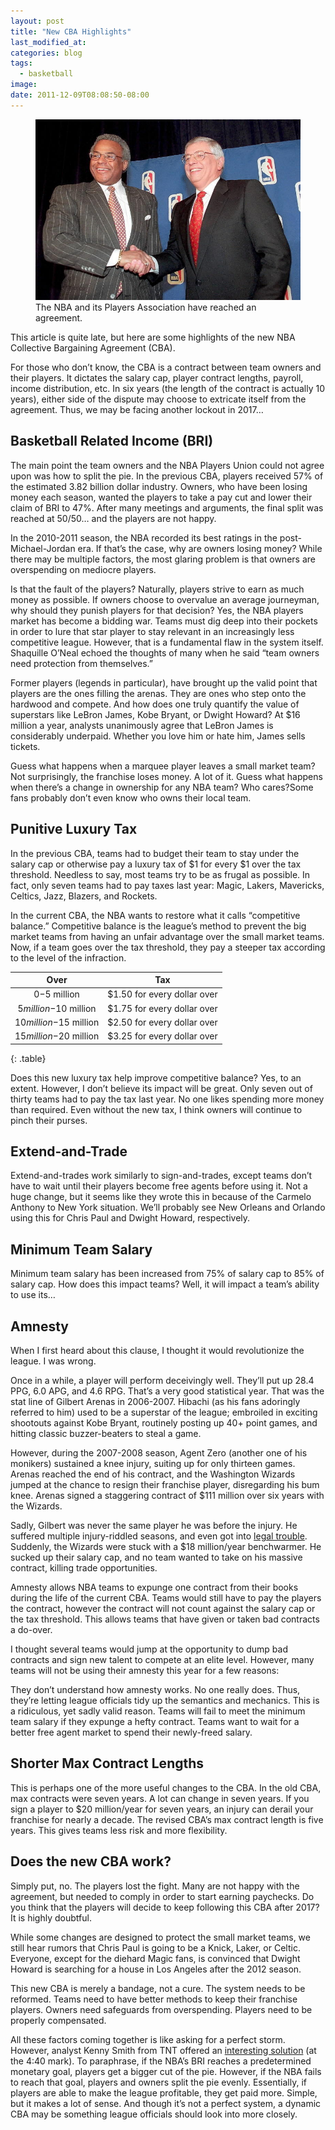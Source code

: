 ```yaml
---
layout: post
title: "New CBA Highlights"
last_modified_at:
categories: blog
tags:
  - basketball
image:
date: 2011-12-09T08:08:50-08:00
---
```

<figure>
    <img src="/images/new-cba.jpg" alt="David Stern and Billy Hunt">
    <figcaption>The NBA and its Players Association have reached an agreement.</figcaption>
</figure>
This article is quite late, but here are some highlights of the new NBA Collective Bargaining Agreement (CBA).

For those who don’t know, the CBA is a contract between team owners and their players. It dictates the salary cap, player contract lengths, payroll, income distribution, etc. In six years (the length of the contract is actually 10 years), either side of the dispute may choose to extricate itself from the agreement. Thus, we may be facing another lockout in 2017…

## Basketball Related Income (BRI)

The main point the team owners and the NBA Players Union could not agree upon was how to split the pie. In the previous CBA, players received 57% of the estimated 3.82 billion dollar industry. Owners, who have been losing money each season, wanted the players to take a pay cut and lower their claim of BRI to 47%. After many meetings and arguments, the final split was reached at 50/50… and the players are not happy.

In the 2010-2011 season, the NBA recorded its best ratings in the post-Michael-Jordan era. If that’s the case, why are owners losing money? While there may be multiple factors, the most glaring problem is that owners are overspending on mediocre players.

Is that the fault of the players? Naturally, players strive to earn as much money as possible. If owners choose to overvalue an average journeyman, why should they punish players for that decision? Yes, the NBA players market has become a bidding war. Teams must dig deep into their pockets in order to lure that star player to stay relevant in an increasingly less competitive league. However, that is a fundamental flaw in the system itself. Shaquille O’Neal echoed the thoughts of many when he said “team owners need protection from themselves.”

Former players (legends in particular), have brought up the valid point that players are the ones filling the arenas. They are ones who step onto the hardwood and compete. And how does one truly quantify the value of superstars like LeBron James, Kobe Bryant, or Dwight Howard? At $16 million a year, analysts unanimously agree that LeBron James is considerably underpaid. Whether you love him or hate him, James sells tickets.

Guess what happens when a marquee player leaves a small market team? Not surprisingly, the franchise loses money. A lot of it. Guess what happens when there’s a change in ownership for any NBA team? Who cares?Some fans probably don’t even know who owns their local team.

## Punitive Luxury Tax

In the previous CBA, teams had to budget their team to stay under the salary cap or otherwise pay a luxury tax of $1 for every $1 over the tax threshold. Needless to say, most teams try to be as frugal as possible. In fact, only seven teams had to pay taxes last year: Magic, Lakers, Mavericks, Celtics, Jazz, Blazers, and Rockets.

In the current CBA, the NBA wants to restore what it calls “competitive balance.” Competitive balance is the league’s method to prevent the big market teams from having an unfair advantage over the small market teams. Now, if a team goes over the tax threshold, they pay a steeper tax according to the level of the infraction.

|           Over          |             Tax             |
|:-----------------------:|:---------------------------:|
| $0-$5 million           | $1.50 for every dollar over |
| $5 million-$10 million  | $1.75 for every dollar over |
| $10 million-$15 million | $2.50 for every dollar over |
| $15 million-$20 million | $3.25 for every dollar over |
{: .table}

Does this new luxury tax help improve competitive balance? Yes, to an extent. However, I don’t believe its impact will be great. Only seven out of thirty teams had to pay the tax last year. No one likes spending more money than required. Even without the new tax, I think owners will continue to pinch their purses.

## Extend-and-Trade

Extend-and-trades work similarly to sign-and-trades, except teams don’t have to wait until their players become free agents before using it. Not a huge change, but it seems like they wrote this in because of the Carmelo Anthony to New York situation. We’ll probably see New Orleans and Orlando using this for Chris Paul and Dwight Howard, respectively.

## Minimum Team Salary

Minimum team salary has been increased from 75% of salary cap to 85% of salary cap. How does this impact teams? Well, it will impact a team’s ability to use its…

## Amnesty

When I first heard about this clause, I thought it would revolutionize the league. I was wrong.

Once in a while, a player will perform deceivingly well. They’ll put up 28.4 PPG, 6.0 APG, and 4.6 RPG. That’s a very good statistical year. That was the stat line of Gilbert Arenas in 2006-2007. Hibachi (as his fans adoringly referred to him) used to be a superstar of the league; embroiled in exciting shootouts against Kobe Bryant, routinely posting up 40+ point games, and hitting classic buzzer-beaters to steal a game.

However, during the 2007-2008 season, Agent Zero (another one of his monikers) sustained a knee injury, suiting up for only thirteen games. Arenas reached the end of his contract, and the Washington Wizards jumped at the chance to resign their franchise player, disregarding his bum knee. Arenas signed a staggering contract of $111 million over six years with the Wizards.

Sadly, Gilbert was never the same player he was before the injury. He suffered multiple injury-riddled seasons, and even got into [legal trouble](http://www.youtube.com/watch?v=PbfJz4gCdwA). Suddenly, the Wizards were stuck with a $18 million/year benchwarmer. He sucked up their salary cap, and no team wanted to take on his massive contract, killing trade opportunities.

Amnesty allows NBA teams to expunge one contract from their books during the life of the current CBA. Teams would still have to pay the players the contract, however the contract will not count against the salary cap or the tax threshold. This allows teams that have given or taken bad contracts a do-over.

I thought several teams would jump at the opportunity to dump bad contracts and sign new talent to compete at an elite level. However, many teams will not be using their amnesty this year for a few reasons:

They don’t understand how amnesty works. No one really does. Thus, they’re letting league officials tidy up the semantics and mechanics. This is a ridiculous, yet sadly valid reason.
Teams will fail to meet the minimum team salary if they expunge a hefty contract.
Teams want to wait for a better free agent market to spend their newly-freed salary.

## Shorter Max Contract Lengths

This is perhaps one of the more useful changes to the CBA. In the old CBA, max contracts were seven years. A lot can change in seven years. If you sign a player to $20 million/year for seven years, an injury can derail your franchise for nearly a decade. The revised CBA’s max contract length is five years. This gives teams less risk and more flexibility.

## Does the new CBA work?

Simply put, no. The players lost the fight. Many are not happy with the agreement, but needed to comply in order to start earning paychecks. Do you think that the players will decide to keep following this CBA after 2017? It is highly doubtful.

While some changes are designed to protect the small market teams, we still hear rumors that Chris Paul is going to be a Knick, Laker, or Celtic. Everyone, except for the diehard Magic fans, is convinced that Dwight Howard is searching for a house in Los Angeles after the 2012 season.

This new CBA is merely a bandage, not a cure. The system needs to be reformed. Teams need to have better methods to keep their franchise players. Owners need safeguards from overspending. Players need to be properly compensated.

All these factors coming together is like asking for a perfect storm. However, analyst Kenny Smith from TNT offered an [interesting solution](http://www.youtube.com/watch?v=nN922wrLjv8) (at the 4:40 mark). To paraphrase, if the NBA’s BRI reaches a predetermined monetary goal, players get a bigger cut of the pie. However, if the NBA fails to reach that goal, players and owners split the pie evenly. Essentially, if players are able to make the league profitable, they get paid more. Simple, but it makes a lot of sense. And though it’s not a perfect system, a dynamic CBA may be something league officials should look into more closely.
